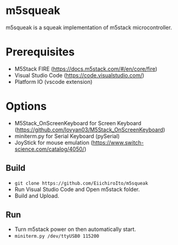 # m5squeak
m5squeak is a squeak implementation of m5stack microcontroller.

# Prerequisites
* M5Stack FIRE (https://docs.m5stack.com/#/en/core/fire)
* Visual Studio Code (https://code.visualstudio.com/)
* Platform IO (vscode extension)

# Options
* M5Stack_OnScreenKeyboard for Screen Keyboard (https://github.com/lovyan03/M5Stack_OnScreenKeyboard)
* miniterm.py for Serial Keyboard (pySerial)
* JoyStick for mouse emulation (https://www.switch-science.com/catalog/4050/)

## Build
* `git clone https://github.com/EiichiroIto/m5squeak`
* Run Visual Studio Code and Open m5stack folder.
* Build and Upload.

## Run
* Turn m5stack power on then automatically start.
* `miniterm.py /dev/ttyUSB0 115200`
